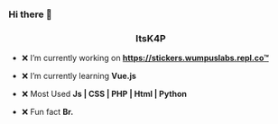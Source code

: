 ### Hi there 👋

<h3 align="center">ItsK4P</h3>

- ❌ I’m currently working on **https://stickers.wumpuslabs.repl.co™**

- ❌ I’m currently learning **Vue.js**

- ❌ Most Used **Js | CSS | PHP | Html | Python**

- ❌ Fun fact **Br.**
